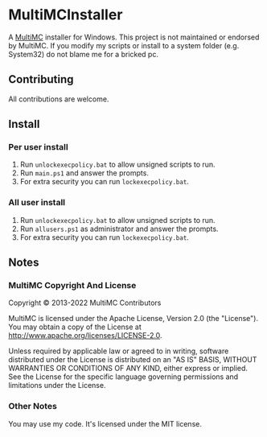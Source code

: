 # MultiMCInstaller

A [MultiMC](https://multimc.org/) installer for Windows. This project is not maintained or endorsed by MultiMC. If you modify my scripts or install to a system folder (e.g. System32) do not blame me for a bricked pc.

## Contributing

All contributions are welcome.

## Install
### Per user install

1. Run `unlockexecpolicy.bat` to allow unsigned scripts to run.
2. Run `main.ps1` and answer the prompts.
3. For extra security you can run `lockexecpolicy.bat`.
### All user install

1. Run `unlockexecpolicy.bat` to allow unsigned scripts to run.
2. Run `allusers.ps1` as administrator and answer the prompts.
3. For extra security you can run `lockexecpolicy.bat`.
## Notes

### MultiMC Copyright And License

Copyright © 2013-2022 MultiMC Contributors

MultiMC is licensed under the Apache License, Version 2.0 (the "License"). You may obtain a copy of the License at http://www.apache.org/licenses/LICENSE-2.0.

Unless required by applicable law or agreed to in writing, software distributed under the License is distributed on an "AS IS" BASIS, WITHOUT WARRANTIES OR CONDITIONS OF ANY KIND, either express or implied. See the License for the specific language governing permissions and limitations under the License.

### Other Notes

You may use my code. It's licensed under the MIT license.
